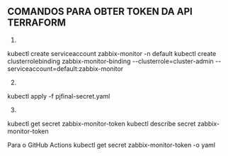 ## COMANDOS PARA OBTER TOKEN DA API TERRAFORM
1.
kubectl create serviceaccount zabbix-monitor -n default
kubectl create clusterrolebinding zabbix-monitor-binding --clusterrole=cluster-admin --serviceaccount=default:zabbix-monitor

2.
kubectl apply -f pjfinal-secret.yaml

3.
kubectl get secret zabbix-monitor-token
kubectl describe secret zabbix-monitor-token

Para o GitHub Actions
kubectl get secret zabbix-monitor-token -o yaml